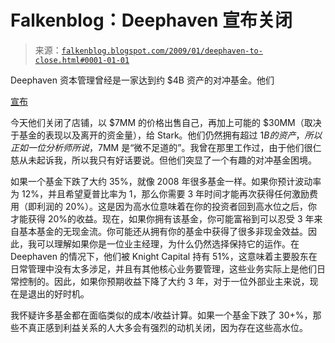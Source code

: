 <!--yml

category: 未分类

日期：2024-05-12 22:29:20

-->

# Falkenblog：Deephaven 宣布关闭

> 来源：[`falkenblog.blogspot.com/2009/01/deephaven-to-close.html#0001-01-01`](http://falkenblog.blogspot.com/2009/01/deephaven-to-close.html#0001-01-01)

Deephaven 资本管理曾经是一家达到约 $4B 资产的对冲基金。他们

[宣布](http://online.wsj.com/article/SB123308756603820939.html)

今天他们关闭了店铺，以 $7MM 的价格出售自己，再加上可能的 $30MM（取决于基金的表现以及离开的资金量），给 Stark。他们仍然拥有超过 $1B 的资产，所以正如一位分析师所说，$7MM 是“微不足道的”。我曾在那里工作过，由于他们很仁慈从未起诉我，所以我只有好话要说。但他们突显了一个有趣的对冲基金困境。

如果一个基金下跌了大约 35%，就像 2008 年很多基金一样。如果你预计波动率为 12%，并且希望夏普比率为 1，那么你需要 3 年时间才能再次获得任何激励费用（即利润的 20%）。这是因为高水位意味着在你的投资者回到高水位之后，你才能获得 20%的收益。现在，如果你拥有该基金，你可能富裕到可以忍受 3 年来自基本基金的无现金流。你可能还从拥有你的基金中获得了很多非现金效益。因此，我可以理解如果你是一位业主经理，为什么仍然选择保持它的运作。在 Deephaven 的情况下，他们被 Knight Capital 持有 51%，这意味着主要股东在日常管理中没有太多涉足，并且有其他核心业务要管理，这些业务实际上是他们日常控制的。因此，如果你预期收益下降了大约 3 年，对于一位外部业主来说，现在是退出的好时机。

我怀疑许多基金都在面临类似的成本/收益计算。如果一个基金下跌了 30+%，那些不真正感到利益关系的人大多会有强烈的动机关闭，因为存在这些高水位。
